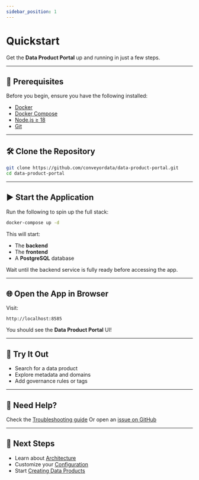 ```yaml
---
sidebar_position: 1
---
```


# Quickstart

Get the **Data Product Portal** up and running in just a few steps.

---

## 🧱 Prerequisites

Before you begin, ensure you have the following installed:

- [Docker](https://www.docker.com/)
- [Docker Compose](https://docs.docker.com/compose/)
- [Node.js ≥ 18](https://nodejs.org/)
- [Git](https://git-scm.com/)

---

## 🛠️ Clone the Repository

```bash
git clone https://github.com/conveyordata/data-product-portal.git
cd data-product-portal
```

---

## ▶️ Start the Application

Run the following to spin up the full stack:

```bash
docker-compose up -d
```

This will start:
- The **backend**
- The **frontend**
- A **PostgreSQL** database

Wait until the backend service is fully ready before accessing the app.

---

## 🌐 Open the App in Browser

Visit:

```
http://localhost:8585
```

You should see the **Data Product Portal** UI!

---

## 🧪 Try It Out

- Search for a data product
- Explore metadata and domains
- Add governance rules or tags

---

## 🙋 Need Help?

Check the [Troubleshooting guide](../user-guide/troubleshooting.md)
Or open an [issue on GitHub](https://github.com/conveyordata/data-product-portal/issues)

---

## 🧱 Next Steps

- Learn about [Architecture](../concepts/architecture.md)
- Customize your [Configuration](./configuration.md)
- Start [Creating Data Products](../user-guide/creating-products.md)
```
